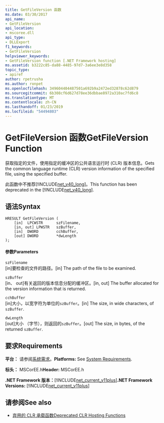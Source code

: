 ```yaml
---
title: GetFileVersion 函数
ms.date: 03/30/2017
api_name:
- GetFileVersion
api_location:
- mscoree.dll
api_type:
- DLLExport
f1_keywords:
- GetFileVersion
helpviewer_keywords:
- GetFileVersion function [.NET Framework hosting]
ms.assetid: b3222c85-da88-4485-97d7-3a6ee3e8d358
topic_type:
- apiref
author: rpetrusha
ms.author: ronpet
ms.openlocfilehash: 349604404487501a692b9a2472ed32878c62d879
ms.sourcegitcommit: 6b308cf6d627d78ee36dbbae8972a310ac7fd6c8
ms.translationtype: MT
ms.contentlocale: zh-CN
ms.lasthandoff: 01/23/2019
ms.locfileid: "54494803"
---
```

# <a name="getfileversion-function"></a><span data-ttu-id="5a6f8-102">GetFileVersion 函数</span><span class="sxs-lookup"><span data-stu-id="5a6f8-102">GetFileVersion Function</span></span>
<span data-ttu-id="5a6f8-103">获取指定的文件，使用指定的缓冲区的公共语言运行时 (CLR) 版本信息。</span><span class="sxs-lookup"><span data-stu-id="5a6f8-103">Gets the common language runtime (CLR) version information of the specified file, using the specified buffer.</span></span>  
  
 <span data-ttu-id="5a6f8-104">此函数中不推荐[!INCLUDE[net_v40_long](../../../../includes/net-v40-long-md.md)]。</span><span class="sxs-lookup"><span data-stu-id="5a6f8-104">This function has been deprecated in the [!INCLUDE[net_v40_long](../../../../includes/net-v40-long-md.md)].</span></span>  
  
## <a name="syntax"></a><span data-ttu-id="5a6f8-105">语法</span><span class="sxs-lookup"><span data-stu-id="5a6f8-105">Syntax</span></span>  
  
```  
HRESULT GetFileVersion (  
    [in]  LPCWSTR      szFilename,   
    [in, out] LPWSTR   szBuffer,   
    [in]  DWORD        cchBuffer,   
    [out] DWORD        *dwLength  
);  
```  
  
#### <a name="parameters"></a><span data-ttu-id="5a6f8-106">参数</span><span class="sxs-lookup"><span data-stu-id="5a6f8-106">Parameters</span></span>  
 `szFilename`  
 <span data-ttu-id="5a6f8-107">[in]要检查的文件的路径。</span><span class="sxs-lookup"><span data-stu-id="5a6f8-107">[in] The path of the file to be examined.</span></span>  
  
 `szBuffer`  
 <span data-ttu-id="5a6f8-108">[in、 out]有关返回的版本信息分配的缓冲区。</span><span class="sxs-lookup"><span data-stu-id="5a6f8-108">[in, out] The buffer allocated for the version information that is returned.</span></span>  
  
 `cchBuffer`  
 <span data-ttu-id="5a6f8-109">[in]大小，以宽字符为单位的`szBuffer`。</span><span class="sxs-lookup"><span data-stu-id="5a6f8-109">[in] The size, in wide characters, of `szBuffer`.</span></span>  
  
 `dwLength`  
 <span data-ttu-id="5a6f8-110">[out]大小 （字节），则返回的`szBuffer`。</span><span class="sxs-lookup"><span data-stu-id="5a6f8-110">[out] The size, in bytes, of the returned `szBuffer`.</span></span>  
  
## <a name="requirements"></a><span data-ttu-id="5a6f8-111">要求</span><span class="sxs-lookup"><span data-stu-id="5a6f8-111">Requirements</span></span>  
 <span data-ttu-id="5a6f8-112">**平台：** 请参阅[系统需求](../../../../docs/framework/get-started/system-requirements.md)。</span><span class="sxs-lookup"><span data-stu-id="5a6f8-112">**Platforms:** See [System Requirements](../../../../docs/framework/get-started/system-requirements.md).</span></span>  
  
 <span data-ttu-id="5a6f8-113">**标头：** MSCorEE.h</span><span class="sxs-lookup"><span data-stu-id="5a6f8-113">**Header:** MSCorEE.h</span></span>  
  
 <span data-ttu-id="5a6f8-114">**.NET Framework 版本：**[!INCLUDE[net_current_v11plus](../../../../includes/net-current-v11plus-md.md)]</span><span class="sxs-lookup"><span data-stu-id="5a6f8-114">**.NET Framework Versions:** [!INCLUDE[net_current_v11plus](../../../../includes/net-current-v11plus-md.md)]</span></span>  
  
## <a name="see-also"></a><span data-ttu-id="5a6f8-115">请参阅</span><span class="sxs-lookup"><span data-stu-id="5a6f8-115">See also</span></span>
- [<span data-ttu-id="5a6f8-116">弃用的 CLR 承载函数</span><span class="sxs-lookup"><span data-stu-id="5a6f8-116">Deprecated CLR Hosting Functions</span></span>](../../../../docs/framework/unmanaged-api/hosting/deprecated-clr-hosting-functions.md)
